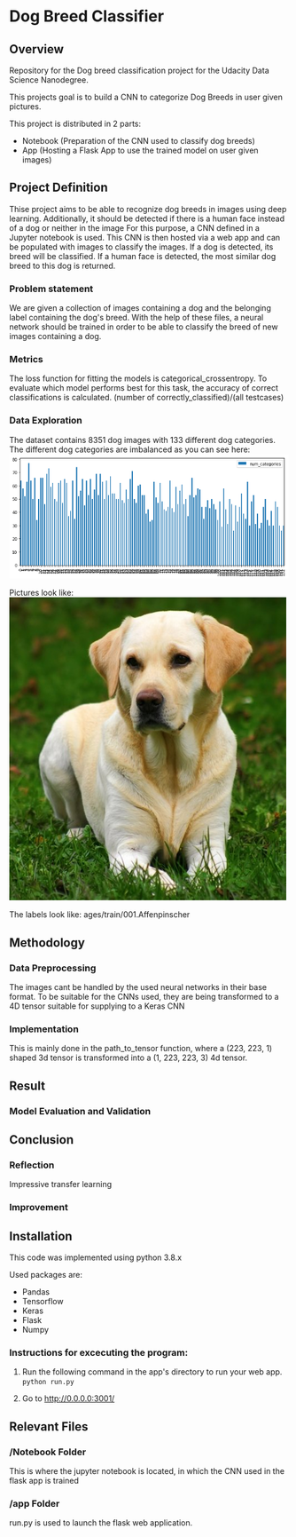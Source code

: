 # Dog Breed Classifier

## Overview
Repository for the Dog breed classification project for the Udacity Data Science Nanodegree.

This projects goal is to build a CNN to categorize Dog Breeds in user given pictures.

This project is distributed in 2 parts:
- Notebook (Preparation of the CNN used to classify dog breeds)
- App (Hosting a Flask App to use the trained model on user given images)

## Project Definition
Thise project aims to be able to recognize dog breeds in images using deep learning.
Additionally, it should be detected if there is a human face instead of a dog or neither in the image
For this purpose, a CNN defined in a Jupyter notebook is used. 
This CNN is then hosted via a web app and can be populated with images to classify the images.
If a dog is detected, its breed will be classified. If a human face is detected, the most similar dog breed to this dog is returned.

### Problem statement
We are given a collection of images containing a dog and the belonging label containing the dog's breed. 
With the help of these files, a neural network should be trained in order to be able to classify the breed of new images containing a dog.

### Metrics
The loss function for fitting the models is categorical_crossentropy.
To evaluate which model performs best for this task, the accuracy of correct classifications is calculated. (number of correctly_classified)/(all testcases)

### Data Exploration
The dataset contains 8351 dog images with 133 different dog categories. 
The different dog categories are imbalanced as you can see here:
![imbalanced](https://github.com/Graflinger/dog_breed/blob/main/Notebook/imbalanced.png)


Pictures look like:
![dog](https://github.com/Graflinger/dog_breed/blob/main/Notebook/Labrador_retriever_06457.jpg)

The labels look like:
ages/train/001.Affenpinscher

## Methodology

### Data Preprocessing
The images cant be handled by the used neural networks in their base format. To be suitable for the CNNs used, they are being transformed to a 4D tensor suitable for supplying to a Keras CNN

### Implementation
This is mainly done in the path_to_tensor function, where a (223, 223, 1) shaped 3d tensor is transformed into a (1, 223, 223, 3) 4d tensor.

## Result

### Model Evaluation and Validation

## Conclusion

### Reflection
Impressive transfer learning

### Improvement

## Installation

This code was implemented using python 3.8.x

Used packages are:

- Pandas
- Tensorflow
- Keras
- Flask
- Numpy

### Instructions for excecuting the program:
1. Run the following command in the app's directory to run your web app.
    `python run.py`

2. Go to http://0.0.0.0:3001/

## Relevant Files

### /Notebook Folder
This is where the jupyter notebook is located, in which the CNN used in the flask app is trained

### /app Folder
run.py is used to launch the flask web application.

